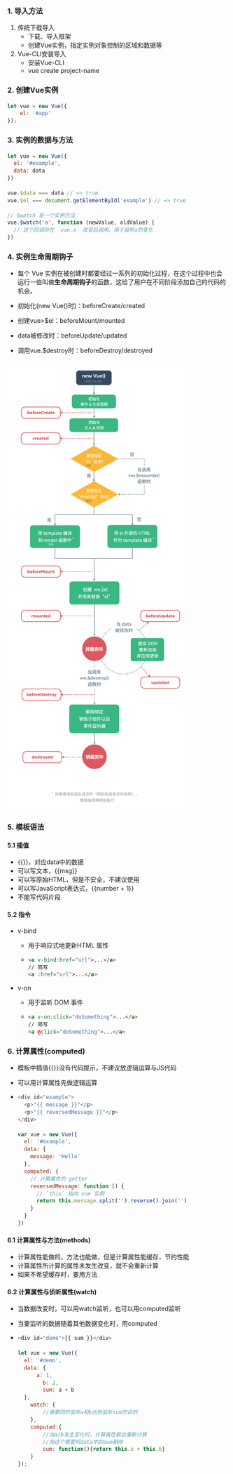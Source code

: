### 1. 导入方法

1. 传统下载导入
   - 下载、导入框架
   - 创建Vue实例，指定实例对象控制的区域和数据等
2. Vue-CLI安装导入
   - 安装Vue-CLI
   - vue create project-name

### 2. 创建Vue实例

```javascript
let vue = new Vue({
    el: '#app'
});
```

### 3. 实例的数据与方法

```javascript
let vue = new Vue({
  el: '#example',
  data: data
})

vue.$data === data // => true
vue.$el === document.getElementById('example') // => true

// $watch 是一个实例方法
vue.$watch('a', function (newValue, oldValue) {
  // 这个回调将在 `vue.a` 改变后调用，用于监听a的变化
})
```

### 4. 实例生命周期钩子

- 每个 Vue 实例在被创建时都要经过一系列的初始化过程，在这个过程中也会运行一些叫做**生命周期钩子**的函数，这给了用户在不同阶段添加自己的代码的机会。

- 初始化(new Vue()时)：beforeCreate/created
- 创建vue>$el：beforeMount/mounted
- data被修改时：beforeUpdate/updated
- 调用vue.$destroy时：beforeDestroy/destroyed

![生命周期](images/%E7%94%9F%E5%91%BD%E5%91%A8%E6%9C%9F.png)

### 5. 模板语法

#### 5.1 插值

- {{}}，对应data中的数据
- 可以写文本，{{msg}}
- 可以写原始HTML，但是不安全，不建议使用
- 可以写JavaScript表达式，{{number + 1}}
- 不能写代码片段

#### 5.2 指令

- v-bind

  - 用于响应式地更新HTML 属性

  - ```html
    <a v-bind:href="url">...</a>
    // 简写
    <a :href="url">...</a>
    ```

- v-on

  - 用于监听 DOM 事件

  - ```html
    <a v-on:click="doSomething">...</a>
    // 简写
    <a @click="doSomething">...</a>
    ```

### 6. 计算属性(computed)

- 模板中插值{{}}没有代码提示，不建议放逻辑运算与JS代码

- 可以用计算属性先做逻辑运算

- ```javascript
  <div id="example">
    <p>"{{ message }}"</p>
    <p>"{{ reversedMessage }}"</p>
  </div>
  
  var vue = new Vue({
    el: '#example',
    data: {
      message: 'Hello'
    },
    computed: {
      // 计算属性的 getter
      reversedMessage: function () {
        // `this` 指向 vue 实例
        return this.message.split('').reverse().join('')
      }
    }
  })
  ```

#### 6.1 计算属性与方法(methods)

- 计算属性能做的，方法也能做，但是计算属性能缓存，节约性能
- 计算属性所计算的属性未发生改变，就不会重新计算
- 如果不希望缓存时，要用方法

#### 6.2 计算属性与侦听属性(watch)

- 当数据改变时，可以用watch监听，也可以用computed监听

- 当要监听的数据随着其他数据变化时，用computed

- ```javascript
  <div id="demo">{{ sum }}</div>
  
  let vue = new Vue({
  	el: '#demo',
  	data: {
  		a: 1,
          b: 2,
          sum: a + b
  	},
      watch: {
          //需要同时监听a和b达到监听sum的目的
      },
      computed:{
          //当a/b发生变化时，计算属性都会重新计算
          //用这个需要将data中的sum删除
          sum: function(){return this.a + this.b}
      }
  });
  ```

